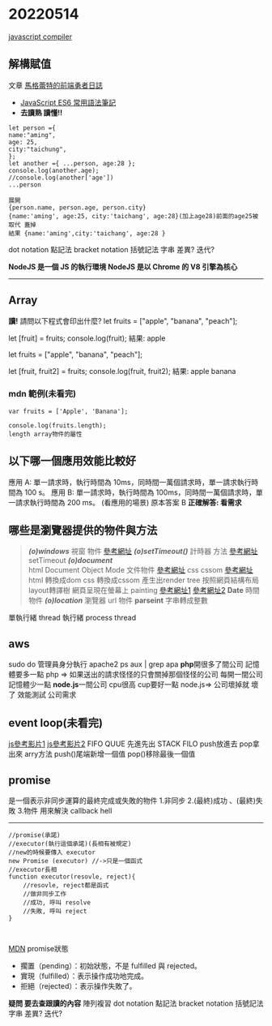 # 20220514
[javascript compiler](https://www.programiz.com/javascript/online-compiler/)
## 解構賦值
文章 [馬格蕾特的前端勇者日誌](https://gretema.github.io/)

-   [JavaScript ES6 常用語法筆記](https://gretema.github.io/javascript/20200504/221423942/)
-   **去讀熟 讀懂!!**

```
let person ={
name:"aming",
age: 25,
city:"taichung",
};
let another ={ ...person, age:28 };
console.log(another.age);
//console.log(another['age'])
...person 

展開
{person.name, person.age, person.city}
{name:'aming', age:25, city:'taichang', age:28}(加上age28)前面的age25被取代 蓋掉
結果 {name:'aming',city:'taichang', age:28 }
```
dot notation 點記法
bracket notation 括號記法 字串
差異?
迭代?


**NodeJS 是一個 JS 的執行環境
NodeJS 是以 Chrome 的 V8 引擎為核心**

---

## Array
**讀!**
請問以下程式會印出什麼?
let fruits = ["apple", "banana", "peach"];

let [fruit] = fruits;
console.log(fruit);
結果: apple

let fruits = ["apple", "banana", "peach"];

let [fruit, fruit2] = fruits;
console.log(fruit, fruit2);
結果: apple banana

### mdn 範例(未看完)
```
var fruits = ['Apple', 'Banana'];

console.log(fruits.length);
length array物件的屬性
```




## 以下哪一個應用效能比較好
應用 A: 單一請求時，執行時間為 10ms，同時間一萬個請求時，單一請求執行時間為 100 s。
應用 B: 單一請求時，執行時間為 100ms，同時間一萬個請求時，單一請求執行時間為 200 ms。
(看應用的場景)
原本答案 B
**正確解答: 看需求**

## 哪些是瀏覽器提供的物件與方法
>_**(o)windows**_     視窗 物件
[參考網址](https://developer.mozilla.org/zh-TW/docs/Web/API/Window)
_**(o)setTimeout()**_ 計時器 方法
[參考網址](https://developer.mozilla.org/zh-CN/docs/Web/API/setTimeout)setTimeout
_**(o)document**_    
html Document Object Mode 文件物件
[參考網址](https://developer.mozilla.org/zh-TW/docs/Glossary/DOM)
css cssom 
[參考網址](https://developer.mozilla.org/zh-TW/docs/Glossary/CSSOM)
html 轉換成dom 
css   轉換成cssom
產生出render tree
按照網頁結構布局 layout轉譯樹
網頁呈現在螢幕上  painting
[參考網址1](https://medium.com/walkout/%E5%A2%9E%E9%80%B2%E6%95%88%E8%83%BD%E5%BE%9E%E4%BA%86%E8%A7%A3%E7%80%8F%E8%A6%BD%E5%99%A8%E9%96%8B%E5%A7%8B-%E9%97%9C%E9%8D%B5%E6%B8%B2%E6%9F%93%E8%B7%AF%E5%BE%91-595c5da265a9)
[參考網址2](https://developer.mozilla.org/zh-TW/docs/Learn/CSS/First_steps/How_CSS_works)
**Date**  時間 物件
_**(o)location**_ 瀏覽器 url 物件
**parseint** 字串轉成整數




單執行緒
thread 執行緒
process
thread

## aws
sudo do 管理員身分執行
apache2
ps aux | grep apa
**php**開很多了間公司
記憶體要多一點
php => 如果送出的請求怪怪的只會關掉那個怪怪的公司
每開一間公司記憶體少一點
**node.js**一間公司 cpu很高 
cup要好一點 
node.js=> 公司壞掉就 壞了
效能測試 公司需求

## event loop(未看完)
[js參考影片1](https://www.youtube.com/results?search_query=event+loop)
[js參考影片2](https://www.youtube.com/watch?v=e-5obm1G_FY)
FIFO QUUE
先進先出
STACK FILO
push放進去
pop拿出來 
arry方法 
push()尾端新增一個值
pop()移除最後一個值

## promise  
是一個表示非同步運算的最終完成或失敗的物件
1.非同步
2.(最終)成功 、(最終)失敗
3.物件
用來解決 callback hell

---
```
//promise(承諾)
//executor(執行這個承諾)(長相有被規定)
//new的時候要傳入 executor
new Promise (executor) //->只是一個函式
//executor長相
function executor(resovle, reject){
    //resovle, reject都是函式
    //做非同步工作
    //成功, 呼叫 resolve
    //失敗, 呼叫 reject
}



```
[MDN](https://developer.mozilla.org/zh-TW/docs/Web/JavaScript/Reference/Global_Objects/Promise)
promise狀態
- 擱置（pending）：初始狀態，不是 fulfilled 與 rejected。
- 實現（fulfilled）：表示操作成功地完成。
- 拒絕（rejected）：表示操作失敗了。








**疑問 要去查跟讀的內容**
陣列複習
dot notation 點記法
bracket notation 括號記法 字串
差異?
迭代?